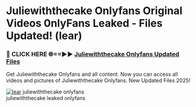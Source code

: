 # Juliewiththecake Onlyfans Original Videos 0nlyFans Leaked - Files Updated! (lear)

<h3>🔴 CLICK HERE 🌐==►► <a href="https://tinyurl.com/brd5kh86" rel="nofollow">Juliewiththecake Onlyfans Updated Files</a></h3>

Get Juliewiththecake Onlyfans and all content. Now you can access all videos and pictures of Juliewiththecake Onlyfans. New Updated Files 2025!

[![lear](https://i.imgur.com/K7sEzmb.gif)](https://tinyurl.com/brd5kh86)
juliewiththecake onlyfans<br>
juliewiththecake leaked onlyfans
